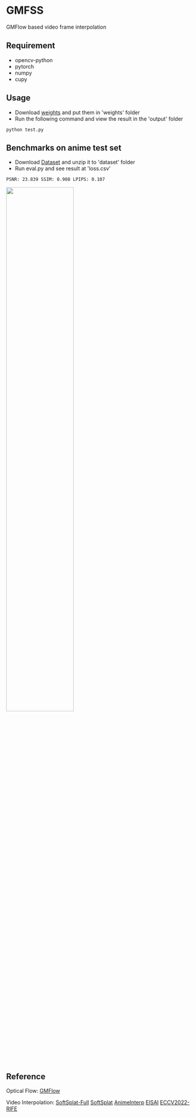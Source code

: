 # GMFSS
GMFlow based video frame interpolation

## Requirement

- opencv-python
- pytorch
- numpy
- cupy

## Usage
- Download [weights](https://drive.google.com/drive/folders/1ZmV2KZJd0ywwheqdszOkV2j2DWjj9G2e?usp=sharing) and put them in 'weights' folder
- Run the following command and view the result in the 'output' folder
```
python test.py
```

## Benchmarks on anime test set

- Download [Dataset](https://drive.google.com/file/d/1GZ3PwCqhDyD_5-9HCsJdowq2g8Dt31ax/view?usp=sharing) and unzip it to 'dataset' folder
- Run eval.py and see result at 'loss.csv'

```
PSNR: 23.839 SSIM: 0.908 LPIPS: 0.107
```

<img src="https://user-images.githubusercontent.com/68835291/190122330-1f3e0418-5e19-4383-a215-09f944cf5f85.gif" width="60%">

## Reference

Optical Flow:
[GMFlow](https://github.com/haofeixu/gmflow)

Video Interpolation: 
[SoftSplat-Full](https://github.com/JHLew/SoftSplat-Full)  [SoftSplat](https://github.com/sniklaus/softmax-splatting) [AnimeInterp](https://github.com/lisiyao21/AnimeInterp) [EISAI](https://github.com/ShuhongChen/eisai-anime-interpolator) [ECCV2022-RIFE](https://github.com/megvii-research/ECCV2022-RIFE)
